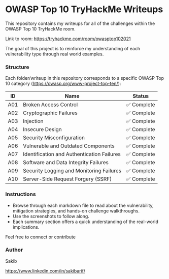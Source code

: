 # OWASP Top 10 TryHackMe Writeups

This repository contains my writeups for all of the challenges within the OWASP Top 10 TryHackMe room.

Link to room: https://tryhackme.com/room/owasptop102021



The goal of this project is to reinforce my understanding of each vulnerability type through real world examples. 

###  Structure

Each folder/writeup in this repository corresponds to a specific OWASP Top 10 category (https://owasp.org/www-project-top-ten/):

| ID  | Name                                           | Status     |
|-----|------------------------------------------------|------------|
| A01 | Broken Access Control                         | ✅ Complete |
| A02 | Cryptographic Failures                        | ✅ Complete |
| A03 | Injection                                     | ✅ Complete |
| A04 | Insecure Design                               | ✅ Complete |
| A05 | Security Misconfiguration                     | ✅ Complete |
| A06 | Vulnerable and Outdated Components            | ✅ Complete |
| A07 | Identification and Authentication Failures    | ✅ Complete |
| A08 | Software and Data Integrity Failures          | ✅ Complete |
| A09 | Security Logging and Monitoring Failures      | ✅ Complete |
| A10 | Server-Side Request Forgery (SSRF)            | ✅ Complete |

### Instructions

- Browse through each markdown file to read about the vulnerability, mitigation strategies, and hands-on challenge walkthroughs.
- Use the screenshots to follow along.
- Each summary section offers a quick understanding of the real-world implications.


Feel free to connect or contribute

### Author

Sakib 

https://www.linkedin.com/in/sakibarif/
